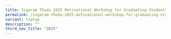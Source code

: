 ```yaml
---
title: Sigaram Thodu 2025 Motivational Workshop for Graduating Students
permalink: /sigaram-thodu-2025-motivational-workshop-for-graduating-students/
variant: tiptap
description: ""
third_nav_title: "2025"
---
```

